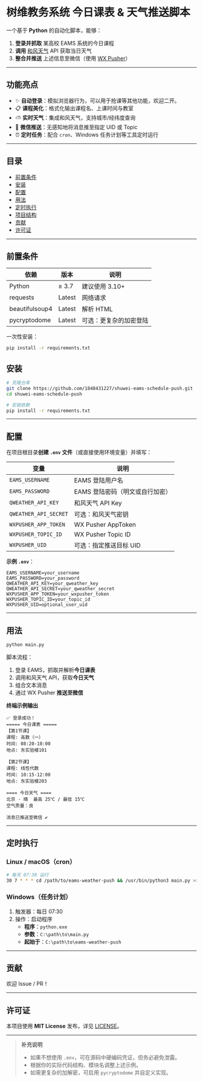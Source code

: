 # 树维教务系统 今日课表 & 天气推送脚本

一个基于 **Python** 的自动化脚本，能够：

1. **登录并抓取** 某高校 EAMS 系统的今日课程  
2. **调用** [和风天气](https://id.qweather.com/) API 获取当日天气  
3. **整合并推送** 上述信息至微信（使用 [WX Pusher](https://wxpusher.zjiecode.com/)）

---

## 功能亮点

- ✨ **自动登录**：模拟浏览器行为，可以用于抢课等其他功能，欢迎二开。
- 📋 **课程美化**：格式化输出课程名、上课时间与教室  
- ⛅ **实时天气**：集成和风天气，支持城市/经纬度查询  
- 🚀 **微信推送**：无感知地将消息推至指定 UID 或 Topic  
- ⏰ **定时任务**：配合 `cron`、Windows 任务计划等工具定时运行  

---

## 目录

- [前置条件](#前置条件)  
- [安装](#安装)  
- [配置](#配置)  
- [用法](#用法)  
- [定时执行](#定时执行)  
- [项目结构](#项目结构)  
- [贡献](#贡献)  
- [许可证](#许可证)  

---

## 前置条件

| 依赖           | 版本   | 说明                   |
| -------------- | ------ | ---------------------- |
| Python         | ≥ 3.7  | 建议使用 3.10+         |
| requests       | Latest | 网络请求               |
| beautifulsoup4 | Latest | 解析 HTML              |
| pycryptodome   | Latest | 可选：更复杂的加密登陆 |

一次性安装：

```bash
pip install -r requirements.txt
```

## 安装

```bash
# 克隆仓库
git clone https://github.com/1848431227/shuwei-eams-schedule-push.git
cd shuwei-eams-schedule-push

# 安装依赖
pip install -r requirements.txt
```

------

## 配置

在项目根目录**创建 `.env` 文件**（或直接使用环境变量）并填写：

| 变量                  | 说明                            |
| --------------------- | ------------------------------- |
| `EAMS_USERNAME`       | EAMS 登陆用户名                 |
| `EAMS_PASSWORD`       | EAMS 登陆密码（明文或自行加密） |
| `QWEATHER_API_KEY`    | 和风天气 API Key                |
| `QWEATHER_API_SECRET` | 可选：和风天气密钥              |
| `WXPUSHER_APP_TOKEN`  | WX Pusher AppToken              |
| `WXPUSHER_TOPIC_ID`   | WX Pusher Topic ID              |
| `WXPUSHER_UID`        | 可选：指定推送目标 UID          |

**示例 `.env`**：

```dotenv
EAMS_USERNAME=your_username
EAMS_PASSWORD=your_password
QWEATHER_API_KEY=your_qweather_key
QWEATHER_API_SECRET=your_qweather_secret
WXPUSHER_APP_TOKEN=your_wxpusher_token
WXPUSHER_TOPIC_ID=your_topic_id
WXPUSHER_UID=optional_user_uid
```

------

## 用法

```bash
python main.py
```

脚本流程：

1. 登录 EAMS，抓取并解析**今日课表**
2. 调用和风天气 API，获取**今日天气**
3. 组合文本消息
4. 通过 WX Pusher **推送至微信**

**终端示例输出**

```
✅ 登录成功！
===== 今日课表 =====
【第1节课】
课程: 高数（一）
时间: 08:20-10:00
地点: 东实验楼101

【第2节课】
课程: 线性代数
时间: 10:15-12:00
地点: 东实验楼203

==== 今日天气 ====
北京 · 晴  最高 25℃ / 最低 15℃
空气质量：良

消息已推送至微信 ✔
```

------

## 定时执行

### Linux / macOS（cron）

```bash
# 每天 07:30 运行
30 7 * * * cd /path/to/eams-weather-push && /usr/bin/python3 main.py >> run.log 2>&1
```

### Windows（任务计划）

1. 触发器：每日 07:30
2. 操作：启动程序
   - **程序**：`python.exe`
   - **参数**：`C:\path\to\main.py`
   - **起始于**：`C:\path\to\eams-weather-push`

------

## 贡献

欢迎 Issue / PR！

------

## 许可证

本项目使用 **MIT License** 发布，详见 [LICENSE](https://chatgpt.com/LICENSE)。

------

> **补充说明**
>
> - 如果不想使用 `.env`，可在源码中硬编码凭证，但务必避免泄露。
> - 根据你的实际代码结构、模块名调整上述示例。
> - 如需更复杂的加解密，可启用 `pycryptodome` 并自定义实现。

